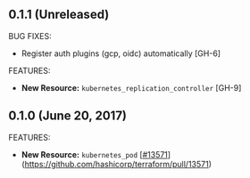 ## 0.1.1 (Unreleased)

BUG FIXES:

* Register auth plugins (gcp, oidc) automatically [GH-6]

FEATURES:

* **New Resource:** `kubernetes_replication_controller` [GH-9]

## 0.1.0 (June 20, 2017)

FEATURES:

* **New Resource:** `kubernetes_pod` [[#13571](https://github.com/terraform-providers/terraform-provider-kubernetes/issues/13571)](https://github.com/hashicorp/terraform/pull/13571)
